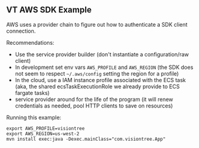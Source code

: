 VT AWS SDK Example
---

AWS uses a provider chain to figure out how to authenticate a SDK client connection.

Recommendations:
 * Use the service provider builder (don't instantiate a configuration/raw client)
 * In development set env vars `AWS_PROFILE` and `AWS_REGION` (the SDK does not seem to respect `~/.aws/config` setting the region for a profile)
 * In the cloud, use a IAM instance profile associated with the ECS task (aka, the shared ecsTaskExecutionRole we already provide to ECS fargate tasks)
 * service provider around for the life of the program (it will renew credentials as needed, pool HTTP clients to save on resources)

Running this example:

```
export AWS_PROFILE=visiontree
export AWS_REGION=us-west-2
mvn install exec:java -Dexec.mainClass="com.visiontree.App"
```